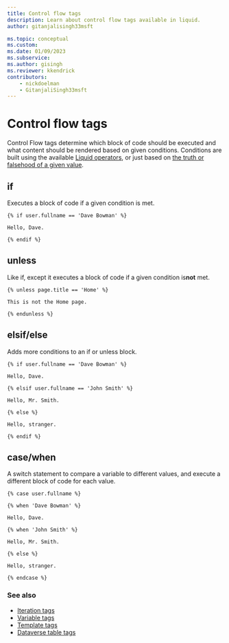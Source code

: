 ```yaml
---
title: Control flow tags
description: Learn about control flow tags available in liquid.
author: gitanjalisingh33msft

ms.topic: conceptual
ms.custom: 
ms.date: 01/09/2023
ms.subservice: 
ms.author: gisingh
ms.reviewer: kkendrick
contributors:
    - nickdoelman
    - GitanjaliSingh33msft
---
```


# Control flow tags

Control Flow tags determine which block of code should be executed and what content should be rendered based on given conditions. Conditions are built using the available [Liquid operators](liquid-operators.md), or just based on [the truth or falsehood of a given value](liquid-conditional-operators.md).  

## if

Executes a block of code if a given condition is met.

```
{% if user.fullname == 'Dave Bowman' %}

Hello, Dave.

{% endif %}
```

## unless

Like if, except it executes a block of code if a given condition is**not** met.

```
{% unless page.title == 'Home' %}

This is not the Home page.

{% endunless %}
```

## elsif/else

Adds more conditions to an if or unless block.

```
{% if user.fullname == 'Dave Bowman' %}

Hello, Dave.

{% elsif user.fullname == 'John Smith' %}

Hello, Mr. Smith.

{% else %}

Hello, stranger.

{% endif %}
```

## case/when

A switch statement to compare a variable to different values, and execute a different block of code for each value.

```
{% case user.fullname %}

{% when 'Dave Bowman' %}

Hello, Dave.

{% when 'John Smith' %}

Hello, Mr. Smith.

{% else %}

Hello, stranger.

{% endcase %}
```

### See also

- [Iteration tags](iteration-tags.md)
- [Variable tags](variable-tags.md)
- [Template tags](template-tags.md)
- [Dataverse table tags](dataverse-liquid-tags.md)


